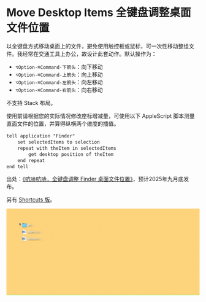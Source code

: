 # Move Desktop Items 全键盘调整桌面文件位置

以全键盘方式移动桌面上的文件，避免使用触控板或鼠标，可一次性移动整组文件。我经常在交通工具上办公，故设计此套动作。默认操作为：

- `⌥Option-⌘Command-下箭头`：向下移动
- `⌥Option-⌘Command-上箭头`：向上移动
- `⌥Option-⌘Command-左箭头`：向左移动
- `⌥Option-⌘Command-右箭头`：向右移动

不支持 Stack 布局。

使用前请根据您的实际情况修改座标增减量，可使用以下 AppleScript 脚本测量直面文件的位置，并算得纵横两个维度的插值。

```
tell application "Finder"
	set selectedItems to selection
	repeat with theItem in selectedItems
		get desktop position of theItem
	end repeat
end tell
```

出处：[《吭哧吭哧，全键盘调整 Finder 桌面文件位置》](https://utgd.net/article/21255)，预计2025年九月底发布。 

另有 [Shortcuts 版](https://github.com/BlackwinMin/Shortcuts-Actions-gallery/tree/master/Move%20Desktop%20Items)。

![img](img.gif)
